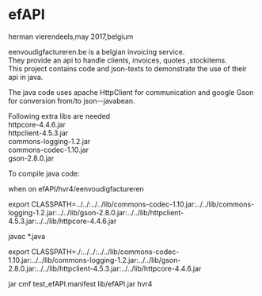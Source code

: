 # efAPI
herman vierendeels,may 2017,belgium  

eenvoudigfactureren.be is a belgian invoicing service.  
They provide an api to handle clients, invoices, quotes ,stockitems.  
This project contains code and json-texts to demonstrate the use of their api in java.  

The java code uses apache HttpClient for communication and google Gson for conversion from/to json--javabean.  

Following extra libs are needed   
httpcore-4.4.6.jar   
httpclient-4.5.3.jar   
 commons-logging-1.2.jar   
 commons-codec-1.10.jar   
gson-2.8.0.jar   


To compile java code:   

when on efAPI/hvr4/eenvoudigfactureren   

export CLASSPATH=../../:../../lib/commons-codec-1.10.jar:../../lib/commons-logging-1.2.jar:../../lib/gson-2.8.0.jar:../../lib/httpclient-4.5.3.jar:../../lib/httpcore-4.4.6.jar  

javac *.java  


export CLASSPATH=./:../../:../../lib/commons-codec-1.10.jar:../../lib/commons-logging-1.2.jar:../../lib/gson-2.8.0.jar:../../lib/httpclient-4.5.3.jar:../../lib/httpcore-4.4.6.jar  


jar cmf test_efAPI.manifest lib/efAPI.jar hvr4
